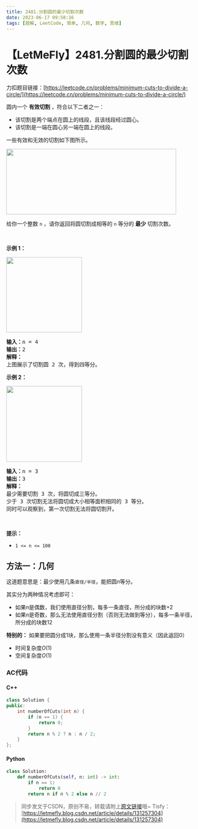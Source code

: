 ```yaml
---
title: 2481.分割圆的最少切割次数
date: 2023-06-17 09:58:16
tags: [题解, LeetCode, 简单, 几何, 数学, 思维]
---
```


# 【LetMeFly】2481.分割圆的最少切割次数

力扣题目链接：[https://leetcode.cn/problems/minimum-cuts-to-divide-a-circle/](https://leetcode.cn/problems/minimum-cuts-to-divide-a-circle/)

<p>圆内一个 <strong>有效切割</strong>&nbsp;，符合以下二者之一：</p>

<ul>
	<li>该切割是两个端点在圆上的线段，且该线段经过圆心。</li>
	<li>该切割是一端在圆心另一端在圆上的线段。</li>
</ul>

<p>一些有效和无效的切割如下图所示。</p>

<p><img alt="" src="https://assets.leetcode.com/uploads/2022/10/29/alldrawio.png" style="width: 450px; height: 174px;" /></p>

<p>给你一个整数&nbsp;<code>n</code>&nbsp;，请你返回将圆切割成相等的&nbsp;<code>n</code>&nbsp;等分的&nbsp;<strong>最少</strong>&nbsp;切割次数。</p>

<p>&nbsp;</p>

<p><strong>示例 1：</strong></p>

<p><img alt="" src="https://assets.leetcode.com/uploads/2022/10/24/11drawio.png" style="width: 200px; height: 200px;" /></p>

<pre>
<b>输入：</b>n = 4
<b>输出：</b>2
<b>解释：</b>
上图展示了切割圆 2 次，得到四等分。
</pre>

<p><strong>示例 2：</strong></p>

<p><img alt="" src="https://assets.leetcode.com/uploads/2022/10/24/22drawio.png" style="width: 200px; height: 201px;" /></p>

<pre>
<b>输入：</b>n = 3
<b>输出：</b>3
<strong>解释：</strong>
最少需要切割 3 次，将圆切成三等分。
少于 3 次切割无法将圆切成大小相等面积相同的 3 等分。
同时可以观察到，第一次切割无法将圆切割开。
</pre>

<p>&nbsp;</p>

<p><strong>提示：</strong></p>

<ul>
	<li><code>1 &lt;= n &lt;= 100</code></li>
</ul>


    
## 方法一：几何

这道题意思是：最少使用几条```直径/半径```，能把圆$n$等分。

其实分为两种情况考虑即可：

+ 如果$n$是偶数，我们使用直径分割，每多一条直径，所分成的块数$+2$
+ 如果$n$是奇数，那么无法使用直径分割（否则无法做到等分），每多一条半径，所分成的块数$12$

**特别的：** 如果要把圆分成1块，那么使用一条半径分割没有意义（因此返回$0$）

+ 时间复杂度$O(1)$
+ 空间复杂度$O(1)$

### AC代码

#### C++

```cpp
class Solution {
public:
    int numberOfCuts(int n) {
        if (n == 1) {
            return 0;
        }
        return n % 2 ? n : n / 2;
    }
};
```

#### Python

```python
class Solution:
    def numberOfCuts(self, n: int) -> int:
        if n == 1:
            return 0
        return n if n % 2 else n // 2
```

> 同步发文于CSDN，原创不易，转载请附上[原文链接](https://blog.tisfy.eu.org/2023/06/17/LeetCode%202481.%E5%88%86%E5%89%B2%E5%9C%86%E7%9A%84%E6%9C%80%E5%B0%91%E5%88%87%E5%89%B2%E6%AC%A1%E6%95%B0/)哦~
> Tisfy：[https://letmefly.blog.csdn.net/article/details/131257304](https://letmefly.blog.csdn.net/article/details/131257304)
